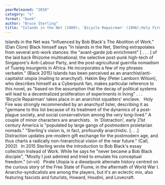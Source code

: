 ```yaml
---
yearReleased: "2016"
category: "s"
format: "book"
author: "Bruce Sterling"
title: "Islands in the Net (1989); 'Bicycle Repairman' (1996);Holy Fire  (1996);Distraction (1999); Pirate Utopia"
---
```

 Islands in the Net was "Influenced by Bob Black's The Abolition of Work." (Dan Clore)  Black himself says "In Islands in the Net, Sterling extrapolates from  several anti-work stances: the "avant-garde job enrichment" [ . . . ] of the  laid back Rhizome multinational; the selective post-punk high-tech of  Singapore's Anti-Labour Party, and the post-agricultural guerrilla  nomadism of Tuareg insurgents in Africa. He incorporates a few of my phrases  verbatim." (Black 2015) Islands has been perceived as an anarchist/anti-capitalist utopia (mailing to anarchysf).  Hakim Bey (Peter Lamborn Wilson), who describes himself as a Cyberpunk fan,  makes particular reference to this novel, as "based on the assumption that the  decay of political systems will lead to a decentralized proliferation of  experiments in living" . . .
 
'Bicycle Repairman'  takes place in an anarchist squatters' enclave.
 
Holy Fire was strongly recommended by  an anarchysf lister, describing it as "germane to this list because of its  treatment of the dynamics of a post-plague society, and social conservativism  among the very long-lived." A couple of minor characters are anarchists.  
In 'Distraction', early 21st  century America is "populated by large gangs of postmodern proletarian nomads."  "Sterling's vision is, in fact, profoundly anarchistic. [. . .] Distraction  updates pre-modern gift exchange for the postmodern age, and thus charts a  radically non-hierarchical vision of the near future." (Call, 2002)
 
In 2015 Sterling wrote the introduction to  Bob Black's essay collection Instead of Work. While he says he "never  became a Bob Black disciple", "Mostly I just admired and tried to emulate his  conceptual freedom." (vi–vii)
 
Pirate Utopia is a dieselpunk  alternate history centred on the curious story of the Free State of Fiume, in  the aftermath of World War I. Anarcho-syndicalists are among the players, but  it's an eclectic mix, also featuring fascists and futurists, Howard, Houdini,  and Lovecraft. 